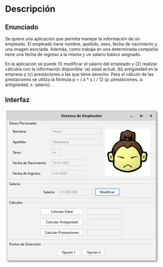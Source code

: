 # Descripción

## Enunciado

Se quiere una aplicación que permita manejar la información de un empleado.
El empleado tiene nombre, apellido, sexo, fecha de nacimiento y una imagen asociada.
Además, como trabaja en una determinada compañia tiene una fecha de ingreso a la
misma y un salario básico asignado.

En la aplicación se puede (1) modificar el salario del empleado y (2) realizar
cálculos con la información disponible:
(a) edad actual, (b) antigüedad en la empresa y (c) prestaciones a las que tiene
derecho.
Para el cálculo de las prestaciones se utiliza la fórmula p = ( a * s ) / 12
(p: prestaciones, a: antigüedad, s: salario).

## Interfaz

<p align="center">
    <img src="docs/specs/Interface.png" alt="Interface"/>
</p>
